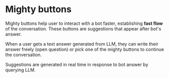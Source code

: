 # Mighty buttons

Mighty buttons help user to interact with a bot faster, establishing **fast flow** of the conversation.
These buttons are suggestions that appear after bot's answer.

When a user gets a text answer generated from LLM, they can write their answer freely (open question) or pick one of the mighty buttons to continue the conversation.

Suggestions are generated in real time in response to bot answer by querying LLM.
